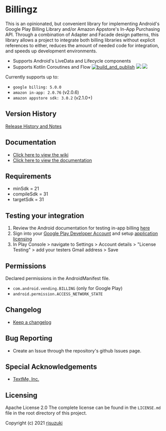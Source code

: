 # Billingz

This is an opinionated, but convenient library for implementing Android's Google Play Billing Library and/or Amazon Appstore's In-App Purchasing API.
Through a combination of Adapter and Facade design patterns, this library allows a project to integrate both billing libraries without explicit references to either, reduces the amount of needed code for integration, and speeds up development environments.
- Supports Android's LiveData and Lifecycle components
- Supports Kotlin Coroutines and Flow
[![build_and_publish](https://github.com/rjsuzuki/billingz/actions/workflows/release-package.yml/badge.svg)](https://github.com/rjsuzuki/billingz/actions/workflows/release-package.yml) [![](https://jitpack.io/v/rjsuzuki/billingz.svg)](https://jitpack.io/#rjsuzuki/billingz) [![](https://jitci.com/gh/rjsuzuki/billingz/svg)](https://jitci.com/gh/rjsuzuki/billingz)

Currently supports up to: 
   - `google billing: 5.0.0`  
   - `amazon in-app: 2.0.76`  (v2.0.6)
   - `amazon appstore sdk: 3.0.2` (v2.1.0+)
## Version History

[Release History and Notes](https://github.com/rjsuzuki/billingz/releases)

## Documentation

- [Click here to view the wiki](https://github.com/rjsuzuki/billingz/wiki)
- [Click here to view the documentation](https://rjsuzuki.github.io/billingz/)

## Requirements

- minSdk     = 21
- compileSdk = 31
- targetSdk  = 31


## Testing your integration
1. Review the Android documentation for testing in-app billing [here](https://developer.android.com/google/play/billing/test#testing-purchases)
2. Sign into your [Google Play Developer Account](https://play.google.com/apps/publish/) and setup [application licensing](https://developer.android.com/google/play/licensing/overview.html)
3. In Play Console > navigate to Settings > Account details > "License Testing" > add your testers Gmail address > Save

## Permissions

Declared permissions in the AndroidManifest file.

- `com.android.vending.BILLING` (only for Google Play)
- `android.permission.ACCESS_NETWORK_STATE`

## Changelog

- [Keep a changelog](https://keepachangelog.com/en/1.0.0/)

## Bug Reporting

- Create an Issue through the repository's github Issues page.

## Special Acknowledgements

- [TextMe, Inc.](https://www.textmeinc.com)

## Licensing

Apache License 2.0
The complete license can be found in the `LICENSE.md` file in the root directory of this project.

Copyright (c) 2021 [rjsuzuki](https://github.com/rjsuzuki)
 
